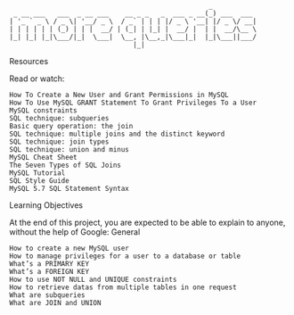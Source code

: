 ```
                                                  _           
 _ __ ___   ___  _ __ ___    __ _ _   _  ___ _ __(_) ___  ___ 
| '_ ` _ \ / _ \| '__/ _ \  / _` | | | |/ _ \ '__| |/ _ \/ __|
| | | | | | (_) | | |  __/ | (_| | |_| |  __/ |  | |  __/\__ \
|_| |_| |_|\___/|_|  \___|  \__, |\__,_|\___|_|  |_|\___||___/
                               |_|                            
```
Resources

Read or watch:

    How To Create a New User and Grant Permissions in MySQL
    How To Use MySQL GRANT Statement To Grant Privileges To a User
    MySQL constraints
    SQL technique: subqueries
    Basic query operation: the join
    SQL technique: multiple joins and the distinct keyword
    SQL technique: join types
    SQL technique: union and minus
    MySQL Cheat Sheet
    The Seven Types of SQL Joins
    MySQL Tutorial
    SQL Style Guide
    MySQL 5.7 SQL Statement Syntax

Learning Objectives

At the end of this project, you are expected to be able to explain to anyone, without the help of Google:
General

    How to create a new MySQL user
    How to manage privileges for a user to a database or table
    What’s a PRIMARY KEY
    What’s a FOREIGN KEY
    How to use NOT NULL and UNIQUE constraints
    How to retrieve datas from multiple tables in one request
    What are subqueries
    What are JOIN and UNION
